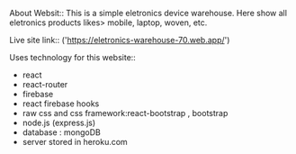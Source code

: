 About Websit::
This is a simple eletronics device warehouse.
Here show all eletronics products likes> mobile, laptop, woven, etc.

Live site link:: ('https://eletronics-warehouse-70.web.app/')

Uses technology for this website::
* react
* react-router
* firebase
* react firebase hooks
* raw css and css framework:react-bootstrap , bootstrap
* node.js (express.js)
* database : mongoDB
* server stored in heroku.com 